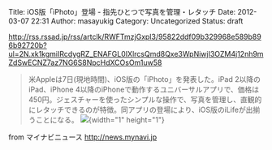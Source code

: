Title: iOS版「iPhoto」登場 - 指先ひとつで写真を管理・レタッチ
Date: 2012-03-07 22:31
Author: masayukig
Category: Uncategorized
Status: draft

<http://rss.rssad.jp/rss/artclk/RWFTmzjGxpl3/95822ddf09b329968e589b896b92720b?ul=2N.xk1kgmiIRcdygRZ_ENAFGL0IXlrcsQmd8Qxe3WpNiwjI3OZM4j12nh9mZdSwECNZ7az7NG6S8NpcHdXCOsOm1uw58>  
  
  

> 米Appleは7日(現地時間)、iOS版の「iPhoto」を発表した。iPad
> 2以降のiPad、iPhone
> 4以降のiPhoneで動作するユニバーサルアプリで、価格は450円。ジェスチャーを使ったシンプルな操作で、写真を管理し、直観的にレタッチできるのが特徴。同アプリの登場により、iOS版のiLifeが出揃うことになる。
> ![](http://rss.rssad.jp/rss/artimg/RWFTmzjGxpl3/95822ddf09b329968e589b896b92720b){width="1"
> height="1"}

  
  
from マイナビニュース <http://news.mynavi.jp>
